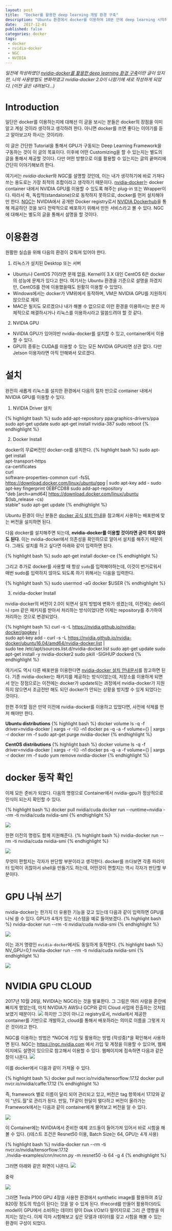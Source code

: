 ```yaml
---
layout: post
title:  "Docker를 활용한 deep learning 개발 환경 구축"
description: "Ubuntu 환경에서 docker를 이용하여 10분 안에 deep learning 시작하기"
date:   2017-12-01
published: false
categories: docker
tags:
 - docker
 - nvidia-docker
 - NGC
 - NVIDIA
---
```


*일전에 작성하였던 [nvidia-docker를 활용한 deep learning 환경 구축]()이란 글이 있지만,
나의 사용방법도 변화하였고 nvidia-docker 2.0이 나왔기에 새로 작성하게 되었다. (이전 글은 내려놨다...)*

# Introduction
일단은 docker를 이용하는지에 대해선 이 글을 보시는 분들은 docker의 장점을 이미 알고 계실 것이라 생각하고 생각하려 한다. 아니면 docker를 쓰면 좋다는 이야기를 듣고 알아보고자 하시는 것이리라.

이 글은 간단한 Tutorial을 통해서 GPU가 구동되는 Deep Learning Framework을 구동하는 것이 이 글의 목표이다.
이후에 어떤 Customizing을 할 수 있는지는 별도의 글을 통해서 제공할 것이다. 다만 어떤 방향으로 이를 활용할 수 있는지는 글의 끝머리에 간단히 이야기해보려 한다.

여기서는 *nvidia-docker*와 *NGC*를 설명할 것인데, 이는 내가 생각하기에 바로 가져다 쓰는 용도로는 가장 최적의 조합이라고 생각하기 때문이다.
[nvidia-docker](https://github.com/NVIDIA/nvidia-docker)는 docker container 내에서 NVIDIA GPU를 이용할 수 있도록 해주는 plug-in 또는 Wrapper이다. 따라서  즉, 독립적(standalone)으로 동작하지 못하므로, docker를 먼저 설치해야만 한다. [NGC](https://ngc.nvidia.com/signin/email)는 NVIDIA에서 공개한 Docker registry로서 [NVIDIA Dockerhub](https://hub.docker.com/u/nvidia/)을 통해 제공하던 것을 보다 전략적으로 배포하기 위해서 만든 서비스라고 볼 수 있다. NGC에 대해서는 별도의 글을 통해서 설명을 할 것이다.

# 이용환경

원활한 실습을 위해 다음의 환경이 갖춰져 있어야 한다.

1. 리눅스가 설치된 Desktop 또는 서버
  - Ubuntu나 CentOS 7이라면 문제 없음. Kernel이 3.X 대인 CentOS 6은 docker의 성능에 문제가 있다고 한다.
    여기서는 Ubuntu 환경을 기준으로 설명을 하겠지만, CentOS를 전에 이용했을때도 원활히 이용할 수 있었다.
  - Windows에서는 docker가 VM위에서 동작하며, VM은 NVIDIA GPU를 지원하지 않으므로 제외
  - MAC은 될지도 모르겠으나 내가 해볼 수 없으므로 이런 환경을 이용하시는 분은 자체적으로 해결하시거나 리눅스를 이용하시라고 말씀드려야 할 것 같다.
2. NVIDIA GPU
  - NVIDIA GPU가 있어야만 nvidia-docker를 설치할 수 있고, container에서 이용할 수 있다.
  - GPU의 종류는 CUDA를 이용할 수 있는 모든 NVIDIA GPU라면 상관 없다. 다만 Jetson 이용자라면 아직 안해봐서 모르겠다.

# 설치

완전히 새롭게 리눅스를 설치한 환경에서 다음의 절차 만으로 container 내에서 NVIDIA GPU를 이용할 수 있다.

1. NVIDIA Driver 설치

{% highlight bash %}
sudo add-apt-repository ppa:graphics-drivers/ppa
sudo apt-get update
sudo apt-get install nvidia-387
sudo reboot
{% endhighlight %}

2. Docker Install

docker의 무료버전인 docker-ce를 설치한다.
{% highlight bash %}
sudo apt-get install \
    apt-transport-https \
    ca-certificates \
    curl \
    software-properties-common
curl -fsSL https://download.docker.com/linux/ubuntu/gpg | sudo apt-key add -
sudo apt-key fingerprint 0EBFCD88
sudo add-apt-repository \
   "deb [arch=amd64] https://download.docker.com/linux/ubuntu \
   $(lsb_release -cs) \
   stable"
sudo apt-get update
{% endhighlight %}

Ubuntu 환경이 아닌 분들은 [docker 공식 설치 안내](https://docs.docker.com/engine/installation/linux/docker-ce/ubuntu/#set-up-the-repository)을 참고해서 사용하는 배포판에 맞는 버전을 설치하면 된다.

다음 docker를 설치해주면 되는데, **nvidia-docker를 이용할 것이라면 굳이 하지 않아도 된다**. 이는 nvidia-docker에서 의존성을 확인하므로 알아서 설치를 해주기 때문이다. 그래도 설치를 하고 싶다면 아래와 같이 입력하면 된다.

{% highlight bash %}
sudo apt-get install docker-ce
{% endhighlight %}

그리고 추가로 docker를 사용할 때 항상 ```sudo```를 입력해야하는데, 이것이 번거로워서 매번 sudo를 입력하지 않아도 되도록 하기 위해서는 다음을 입력한다.

{% highlight bash %}
sudo usermod -aG docker $USER
{% endhighlight %}

3. nvidia-docker Install

nvidia-docker의 버전이 2.0이 되면서 설치 방법에 변화가 생겼는데,
이전에는 deb이나 rpm 같은 패키지를 받아서 처리하는 방식이었다면 이제는 repository를 추가하여 처리하는 것으로 변경되었다.

{% highlight bash %}
curl -s -L https://nvidia.github.io/nvidia-docker/gpgkey | \
  sudo apt-key add -
curl -s -L https://nvidia.github.io/nvidia-docker/ubuntu16.04/amd64/nvidia-docker.list | \
  sudo tee /etc/apt/sources.list.d/nvidia-docker.list
sudo apt-get update
sudo apt-get install -y nvidia-docker2
sudo pkill -SIGHUP dockerd
{% endhighlight %}

여기서도 역시 다른 배포판을 이용한다면 [nvidia-docker 설치 안내문서](https://nvidia.github.io/nvidia-docker/)를 참고하면 된다. 기존 nvidia-docker는 패키지를 제공하는 방식이었는데, 저장소를 이용하게 되면서 얻는 장점으로는 이전에는 docker가 update되는 과정에서 nvidia-docker가 지원하지 않으면서 조금전만 해도 되던 docker가 안되는 상황을 방지할 수 있게 되었다는 것이다.

한편 주의할 점은 만약 이전에 nvidia-docker를 이용하고 있었다면, 사전에 삭제를 먼저 해야만 한다.

**Ubuntu distributions**
{% highlight bash %}
docker volume ls -q -f driver=nvidia-docker | xargs -r -I{} -n1 docker ps -q -a -f volume={} | xargs -r docker rm -f
sudo apt-get purge nvidia-docker
{% endhighlight %}

**CentOS distributions**
{% highlight bash %}
docker volume ls -q -f driver=nvidia-docker | xargs -r -I{} -n1 docker ps -q -a -f volume={} | xargs -r docker rm -f
sudo yum remove nvidia-docker
{% endhighlight %}

# docker 동작 확인

이제 모든 준비가 되었다. 다음의 명령으로 Container에서 nvidia-gpu가 정상적으로 인식이 되는지 확인할 수 있다.

{% highlight bash %}
docker pull nvidia/cuda
docker run --runtime=nvidia --rm -ti nvidia/cuda nvidia-smi
{% endhighlight %}

<img class="col two center" src="/images/201712/docker-nvidia-smi.png"/>

한편 이전의 명령도 함께 지원해준다.
{% highlight bash %}
nvidia-docker run --rm -ti nvidia/cuda nvidia-smi
{% endhighlight %}

<img class="col two center" src="/images/201712/nvidia-docker-smi.png"/>

무엇이 편할지는 각자가 판단할 부분이라고 생각한다. docker를 쓰다보면 각종 파라미터 입력이 귀찮아서 shell을 만들기도 하는데, 어떤것이 편할지는 역시 각자가 판단할 부분이다.

# GPU 나눠 쓰기
nvidia-docker는 한가지 더 유용한 기능을 갖고 있는데 다음과 같이 입력하면 GPU를 나눠 쓸 수 있다. GPU가 4개가 있는 시스템을 예로 들어보겠다.
{% highlight bash %}
nvidia-docker run --rm -ti nvidia/cuda nvidia-smi
{% endhighlight %}

<img class="col two center" src="/images/201712/nvidia-docker-4gpu.png"/>

이는 과거 명령인 ```nvidia-docker```에서도 동일하게 동작한다.
{% highlight bash %}
NV_GPU=0,1 nvidia-docker run --rm -ti nvidia/cuda nvidia-smi
{% endhighlight %}

<img class="col two center" src="/images/201712/nvidia-docker-2gpu.png"/>

# NVIDIA GPU CLOUD
2017년 10월 26일, NVIDIA는 NGC라는 것을 발표한다. 그 그림은 여러 사람을 혼란에 빠지게 했었는데, 마치 NVIDIA가 AWS나 GCP와 같이 Cloud 사업에 진출하는 것처럼 보였기 때문이다.
<img class="col two center" src="/images/201712/NVIDIA GPU Cloud for Deep Learning, HPC Applications and HPC Visualization.png"/>
하지만 그것이 아니고 registry로서, nvidia에서 제공한 container를 기반으로 개발하고, cloud를 통해서 배포하라는 의미로 이름을 그렇게 지은 것이라고 한다.

NGC를 이용하는 방법은 *NGC에 가입 및 활용하는 방법 (작성중)*을 확인해서 사용하면 된다. NGC는 https://ngc.nvidia.com 에서 가입 및 계정을 이용할 수 있으며, 웹페이지에도 설명이 있으므로 참고해서 이용할 수 있다. 웹페이지에 접속하면 다음과 같은 창이 나온다.
<img class="col two center" src="/images/201712/ngc-intro.png"/>

이를 docker에서 다음과 같이 가져올 수 있다.

{% highlight bash %}
docker pull nvcr.io/nvidia/tensorflow:17.12
docker pull nvcr.io/nvidia/caffe:17.12
{% endhighlight %}

즉, framework 별로 이름이 달리 되어 관리되고 있고, 버전은 tag 항목에서 17.12와 같이 "년도.월"로 관리가 된다. 만일, TF같이 한달이 멀다하고 버전이 올라가는 Framework에서는 다음과 같이 container에게 물어보고 버전을 알 수 있다.

<img class="col center" src="/images/201712/ngc-tf-version.png"/>

이 Container에는 NVIDIA에서 준비한 예제 코드들이 들어가져 있어서 바로 시험을 해볼 수 있다. ()테스트 조건은 Resnet50 이용, Batch Size는 64, GPU는 4개 사용)

{% highlight bash %}
nvidia-docker run --rm -ti nvcr.io/nvidia/tensorflow:17.12 \
    ./nvidia-examples/cnn/nvcnn.py -m resnet50 -b 64 -g 4
{% endhighlight %}

그러면 아래와 같은 화면이 나온다.
<img class="col two center" src="/images/201712/tf-test-start.png"/>
<p class="center">중략</p>
<img class="col two center" src="/images/201712/tf-test-end.png"/>

그러면 Tesla P100 GPU 4장을 사용한 환경에서 synthetic image를 활용하여 초당 820장 정도의 학습이 된다는 것을 알 수 있게 된다. tfrecord를 만들어 활용하더라도 model이 GPU에서 소비하는 데이터 량이 Disk I/O보다 떨어지므로 그리 큰 영향을 미치지는 않는다.
이제 각자 시험해보고 싶은 모델과 데이터를 갖고 시험을 해볼 수 있는 환경이 구성이 되었다.

<br/>
